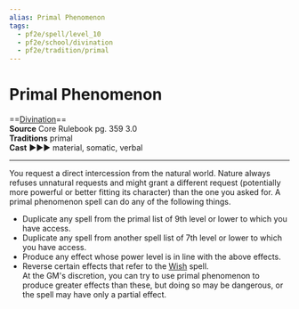 ```yaml
---
alias: Primal Phenomenon
tags:
  - pf2e/spell/level_10
  - pf2e/school/divination
  - pf2e/tradition/primal
---
```


# Primal Phenomenon

==[Divination](../../../Traits/Divination.md)==  
__Source__ Core Rulebook pg. 359 3.0  
**Traditions** primal  
**Cast** ►►► material, somatic, verbal

---

You request a direct intercession from the natural world. Nature always refuses unnatural requests and might grant a different request (potentially more powerful or better fitting its character) than the one you asked for. A primal phenomenon spell can do any of the following things.

- Duplicate any spell from the primal list of 9th level or lower to which you have access.
- Duplicate any spell from another spell list of 7th level or lower to which you have access.
- Produce any effect whose power level is in line with the above effects.
- Reverse certain effects that refer to the [Wish](Wish.md) spell.  
At the GM's discretion, you can try to use primal phenomenon to produce greater effects than these, but doing so may be dangerous, or the spell may have only a partial effect.
